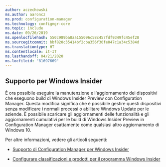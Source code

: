 ```yaml
---
author: aczechowski
ms.author: aaroncz
ms.prod: configuration-manager
ms.technology: configmgr-core
ms.topic: include
ms.date: 09/26/2019
ms.openlocfilehash: 550c989ba8aa155096c58c457fdf9349fc45ef28
ms.sourcegitcommit: bbf820c35414bf2cba356f30fe047c1a34c5384d
ms.translationtype: HT
ms.contentlocale: it-IT
ms.lasthandoff: 04/21/2020
ms.locfileid: "81697669"
---
```

## <a name="support-for-windows-insider"></a><a name="bkmk_wifb"></a> Supporto per Windows Insider

<!--3556023-->

È ora possibile eseguire la manutenzione e l'aggiornamento dei dispositivi che eseguono build di Windows Insider Preview con Configuration Manager. Questa modifica significa che è possibile gestire questi dispositivi senza modificare i normali processi o abilitare Windows Update per le aziende. È possibile scaricare gli aggiornamenti delle funzionalità e gli aggiornamenti cumulativi per le build di Windows Insider Preview in Configuration Manager esattamente come qualsiasi altro aggiornamento di Windows 10.

Per altre informazioni, vedere gli articoli seguenti:

- [Supporto di Configuration Manager per Windows Insider](../../../../plan-design/configs/support-for-windows-10.md#bkmk_WIfB-support)

- [Configurare classificazioni e prodotti per il programma Windows Insider](../../../../../sum/get-started/configure-classifications-and-products.md#bkmk_WIfB)
